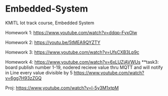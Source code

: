 # Embedded-System
KMITL Iot track course, Embedded System 

Homework 1:
https://www.youtube.com/watch?v=ddqp-FyxOlw

Homework 2:
https://youtu.be/5tMEA9QYZTY

Homework 3:
https://www.youtube.com/watch?v=UfsCXB3Lp9c

Homework 4:
https://www.youtube.com/watch?v=6xLUZjAVWUs
**task3: board publish number 1-19, nodered recieve value thru MQTT and will notify
in Line every value divisible by 5
              https://www.youtube.com/watch?v=6gg7H93zZGQ

Proj:
https://www.youtube.com/watch?v=l-5y3M1xtpM
